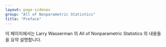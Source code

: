 ```yaml
---
layout: page-sidenav
group: "All of Nonparametric Statistics"
title: "Preface"
---
```


이 페이지에서는 Larry Wasserman 의 All of Nonparametric Statistics 의 내용들을 요약 설명합니다. 